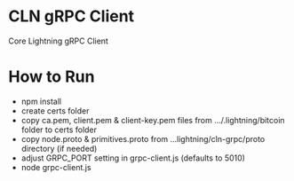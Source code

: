 # CLN gRPC Client
Core Lightning gRPC Client

# How to Run
- npm install
- create certs folder
- copy ca.pem, client.pem & client-key.pem files from .../.lightning/bitcoin folder to certs folder
- copy node.proto & primitives.proto from ...lightning/cln-grpc/proto directory (if needed)
- adjust GRPC_PORT setting in grpc-client.js (defaults to 5010)
- node grpc-client.js
